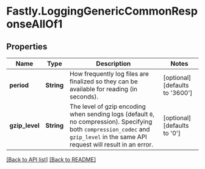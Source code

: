 # Fastly.LoggingGenericCommonResponseAllOf1

## Properties

Name | Type | Description | Notes
------------ | ------------- | ------------- | -------------
**period** | **String** | How frequently log files are finalized so they can be available for reading (in seconds). | [optional]  [defaults to '3600']
**gzip_level** | **String** | The level of gzip encoding when sending logs (default `0`, no compression). Specifying both `compression_codec` and `gzip_level` in the same API request will result in an error. | [optional]  [defaults to '0']


[[Back to API list]](../../README.md#endpoints) [[Back to README]](../../README.md)
